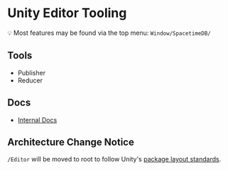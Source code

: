 # Unity Editor Tooling

💡 Most features may be found via the top menu: `Window/SpacetimeDB/`

## Tools

- Publisher
- Reducer

## Docs

- [Internal Docs](https://docs.google.com/document/d/1xrnhalf7c1BlkwVIPGFDrrZlw5vlugm6r5VX6WudWuE/edit)

## Architecture Change Notice

`/Editor` will be moved to root to follow Unity's [package layout standards](https://docs.unity3d.com/Manual/cus-layout.html).
